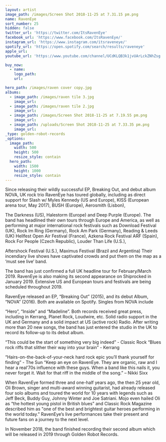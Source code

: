 ```yaml
---
layout: artist
image_path: /images/Screen Shot 2018-11-25 at 7.31.15 pm.png
name: RavenEye
sort_number: 25
hidden: false
twitter_url: 'https://twitter.com/ItsRavenEye'
facebook_url: 'https://www.facebook.com/ItsRavenEye/'
instagram_url: 'https://www.instagram.com/itsraveneye/'
spotify_url: 'https://open.spotify.com/search/results/raveneye'
apple_url:
youtube_url: 'https://www.youtube.com/channel/UCdKLQB3k1jvUArLckZNhZsg'

buy_now:
  - name: 
    logo_path: 
    url: 

hero_path: /images/raven cover copy.jpg
albums:
  - image_path: /images/raven tile 3.jpg
    image_url:
  - image_path: /images/raven tile 2.jpg
    image_url:
  - image_path: /images/Screen Shot 2018-11-25 at 7.19.55 pm.png
    image_url:
  - image_path: /uploads/Screen Shot 2018-11-25 at 7.33.35 pm.png
    image_url:
_type: golden-robot-records
_options:
  image_path:
    width: 500
    height: 500
    resize_style: contain
  hero_path:
    width: 1500
    height: 1000
    resize_style: contain
---
```


Since releasing their wildly successful EP, Breaking Out, and debut album NOVA, UK rock trio RavenEye has toured globally, including as direct support for Slash w/ Myles Kennedy (US and Europe), KISS (European arena tour, May 2017), BUSH (Europe), Aerosmith (Lisbon),

The Darkness (US), Halestorm (Europe) and Deep Purple (Europe). The band has headlined their own tours through Europe and America, as well as performing at major international rock festivals such as Download Festival (UK), Rock Im Ring (Germany), Rock Am Park (Germany), Reading & Leeds (UK) Hellfest Open Air Festival (France), Azkena Rock Festival ARF (Spain), Rock For People (Czech Republic), Louder Than Life (U.S.),

Aftershock Festival (U.S.), Maximus Festival (Brazil and Argentina) Their incendiary live shows have captivated crowds and put them on the map as a ‘must see live’ band.

The band has just confirmed a full UK headline tour for February/March 2019. RavenEye is also making its second appearance on Shiprocked in January 2019. Extensive US and European tours and festivals are being scheduled throughout 2019.

RavenEye released an EP, “Breaking Out” (2015), and its debut Album, “NOVA” (2016). Both are available on Spotify. Singles from NOVA include

“Hero”, “Inside” and “Madeline”. Both records received great press, including in Kerrang, Planet Rock, Loudwire, etc. Solid radio support in the UK and Germany and a solid impact at US (active rock) Radio. After writing more than 20 new songs, the band has just entered the studio in the UK to record its follow-up to its debut album.

“This could be the start of something very big indeed” - Classic Rock “Blues rock riffs that slither their way into your brain” - Kerrang

“Hairs-on-the-back-of-your-neck hard rock epic you’ll thank yourself for finding” - The Sun “Keep an eye on RavenEye. They are organic, raw and I hear a real‘70s influence with these guys. When a band like this nails it, you never forget it. Wait for that riff in the middle of the song.” – Nikki Sixx

When RavenEye formed three and one-half years ago, the then 25 year old, Oli Brown, singer and multi-award winning guitarist, had already released four solo albums and toured the world for 10 years with legends such as Jeff Beck, Buddy Guy, Johnny Winter and Joe Satriani. Mojo even hailed Oli as “the hottest young pistol in British blues” and Classic Rock Magazine described him as "one of the best and brightest guitar heroes performing in the world today." RavenEye’s live performances take their present and future fans on a journey to the next level.

In November 2018, the band finished recording their second album which will be released in 2019 through Golden Robot Records.